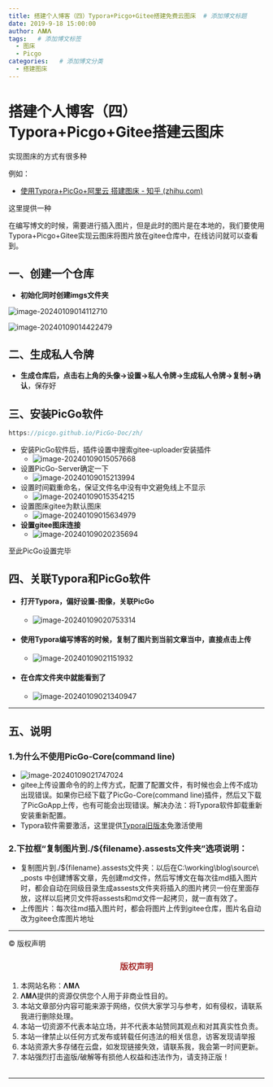 ```yaml
---
title: 搭建个人博客（四）Typora+Picgo+Gitee搭建免费云图床  # 添加博文标题
date: 2019-9-18 15:00:00
author: 𝚲𝚳𝚲
tags:   # 添加博文标签
  - 图床	
  - Picgo
categories:   # 添加博文分类
  - 搭建图床  
---
```


#  搭建个人博客（四）Typora+Picgo+Gitee搭建云图床

实现图床的方式有很多种

例如：

- [使用Typora+PicGo+阿里云 搭建图床 - 知乎 (zhihu.com)](https://zhuanlan.zhihu.com/p/636646400?utm_id=0)

这里提供一种

在编写博文的时候，需要进行插入图片，但是此时的图片是在本地的，我们要使用Typora+Picgo+Gitee实现云图床将图片放在gitee仓库中，在线访问就可以查看到。

## 一、创建一个仓库

-  **初始化同时创建imgs文件夹**

![image-20240109014112710](https://gitee.com/lmlpla/blogimages/raw/master/imgs/202401090141623.png)

![image-20240109014422479](https://gitee.com/lmlpla/blogimages/raw/master/imgs/202401090144735.png)

## 二、生成私人令牌

- **生成仓库后，点击右上角的头像->设置->私人令牌->生成私人令牌->复制->确认**，保存好

## 三、安装PicGo软件

```java
https://picgo.github.io/PicGo-Doc/zh/
```

- 安装PicGo软件后，插件设置中搜索gitee-uploader安装插件
  - ![image-20240109015057668](https://gitee.com/lmlpla/blogimages/raw/master/imgs/202401090150816.png)
- 设置PicGo-Server确定一下
  - ![image-20240109015213994](https://gitee.com/lmlpla/blogimages/raw/master/imgs/202401090152341.png)
- 设置时间戳重命名，保证文件名中没有中文避免线上不显示
  - ![image-20240109015354215](https://gitee.com/lmlpla/blogimages/raw/master/imgs/202401090153991.png)
- 设置图床gitee为默认图床
  - ![image-20240109015634979](https://gitee.com/lmlpla/blogimages/raw/master/imgs/202401090156748.png)
- **设置gitee图床连接**
  - ![image-20240109020235694](https://gitee.com/lmlpla/blogimages/raw/master/imgs/202401090202298.png)

至此PicGo设置完毕

## 四、关联Typora和PicGo软件

- ####  打开Typora，偏好设置-图像，关联PicGo

  - ![image-20240109020753314](https://gitee.com/lmlpla/blogimages/raw/master/imgs/202401090208649.png)



- #### 使用Typora编写博客的时候，复制了图片到当前文章当中，直接点击上传

  - ![image-20240109021151932](https://gitee.com/lmlpla/blogimages/raw/master/imgs/202401090211054.png)

- #### 在仓库文件夹中就能看到了

  - ![image-20240109021340947](https://gitee.com/lmlpla/blogimages/raw/master/imgs/202401090213130.png)

----

## 五、说明

### 1.为什么不使用PicGo-Core(command line)

- ![image-20240109021747024](https://gitee.com/lmlpla/blogimages/raw/master/imgs/202401090420741.png)
- gitee上传设置命令的的上传方式，配置了配置文件，有时候也会上传不成功出现错误。如果你已经下载了PicGo-Core(command line)插件，然后又下载了PicGoApp上传，也有可能会出现错误。解决办法：将Typora软件卸载重新安装重新配置。
- Typora软件需要激活，这里提供[Typora旧版本](https://www.alipan.com/s/mjWB1SYYLpd)免激活使用

### 2.下拉框“复制图片到./${filename}.assests文件夹”选项说明：

- 复制图片到./${filename}.assests文件夹：以后在C:\working\blog\source\ _posts 中创建博客文章，先创建md文件，然后写博文在每次往md插入图片时，都会自动在同级目录生成assests文件夹将插入的图片拷贝一份在里面存放，这样以后拷贝文件将assests和md文件一起拷贝，就一直有效了。
- 上传图片：每次往md插入图片时，都会将图片上传到gitee仓库，图片名自动改为gitee仓库图片地址





----

© 版权声明

<escape>

<div>
    <h3 align="center"  style="color: brown;" >版权声明</h3>
    <table>
   		<tr>
    		<ol>
				<li>本网站名称：𝚲𝚳𝚲</li>
				<li>𝚲𝚳𝚲提供的资源仅供您个人用于非商业性目的。</li>
				<li>本站文章部分内容可能来源于网络，仅供大家学习与参考，如有侵权，请联系我进行删除处理。</li>
				<li>本站一切资源不代表本站立场，并不代表本站赞同其观点和对其真实性负责。</li>
        		<li>本站一律禁止以任何方式发布或转载任何违法的相关信息，访客发现请举报</li> 
        		<li>本站资源大多存储在云盘，如发现链接失效，请联系我，我会第一时间更新。</li>
        		<li>本站强烈打击盗版/破解等有损他人权益和违法作为，请支持正版！</li>  
			</ol>
		</tr>
	</table>
</div>

</escape>

----















